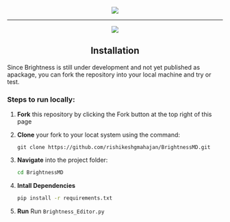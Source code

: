 
<p align='center'><img src="https://github.com/user-attachments/assets/6348622a-71a5-4203-9b18-860f8980647c" /></p>

<hr>

<p align='center'><img src="https://github.com/user-attachments/assets/6cb9157a-991d-419e-8cf9-e8fd5c520f0a" /></p>

<h2 align='center'>Installation</h2>
Since Brightness is still under development and not yet published as apackage, you can fork the repository  into your local machine and try or test.
<h3>Steps to run locally:</h3>

1. **Fork** this repository by clicking the Fork button at the top right of this page

2. **Clone** your fork to your locat system using the command:
   ```git
   git clone https://github.com/rishikeshgmahajan/BrightnessMD.git
   ```
3. **Navigate** into the project folder:
   ```bash
   cd BrightnessMD
   ```
4. **Intall Dependencies**
   ```bash
   pip install -r requirements.txt
   ```
5. **Run**
   Run `Brightness_Editor.py`




